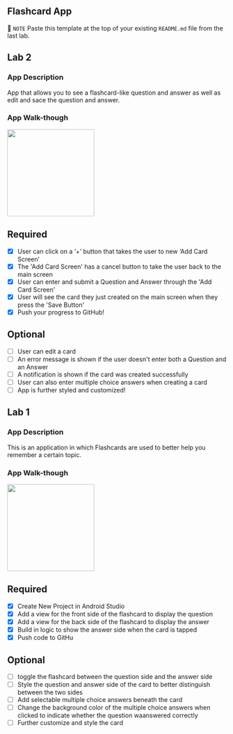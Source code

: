## Flashcard App

📝 `NOTE` Paste this template at the top of your existing `README.md` file from the last lab.

## Lab 2

### App Description
App that allows you to see a flashcard-like question and answer as well as edit and sace the question and answer.

### App Walk-though

<img src="https://i.imgur.com/w8J3CCD.gif" width=200><br>

## Required
- [x] User can click on a ‘+’ button that takes the user to new ‘Add Card Screen’
- [x] The 'Add Card Screen' has a cancel button to take the user back to the main screen
- [x] User can enter and submit a Question and Answer through the 'Add Card Screen'
- [x] User will see the card they just created on the main screen when they press the 'Save Button'
- [x] Push your progress to GitHub!

## Optional
- [ ] User can edit a card
- [ ] An error message is shown if the user doesn't enter both a Question and an Answer
- [ ] A notification is shown if the card was created successfully
- [ ] User can also enter multiple choice answers when creating a card
- [ ] App is further styled and customized!

## Lab 1

### App Description
This is an application in which Flashcards are used to better help you remember a certain topic.

### App Walk-though

<img src="https://i.imgur.com/3e2Ua0b.gif" width=200><br>

## Required
- [x] Create New Project in Android Studio
- [x] Add a view for the front side of the flashcard to display the question
- [x] Add a view for the back side of the flashcard to display the answer
- [x] Build in logic to show the answer side when the card is tapped
- [x] Push code to GitHu
## Optional
- [ ] toggle the flashcard between the question side and the answer side
- [ ] Style the question and answer side of the card to better distinguish between the two sides
- [ ] Add selectable multiple choice answers beneath the card 
- [ ] Change the background color of the multiple choice answers when clicked to indicate whether the question waanswered correctly
- [ ] Further customize and style the card
